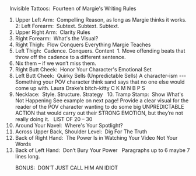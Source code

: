  
Invisible Tattoos:  Fourteen of Margie's Writing Rules
 
 
1. Upper Left Arm:  Compelling Reason, as long as Margie thinks it works.
 
2: Left Forearm:  Subtext. Subtext. Subtext. 
 
3. Upper Right Arm:  Clarity Rules 
 
4. Right Forearm:  What's the Visual? 
 
5. Right Thigh:  Flow Conquers Everything Margie Teaches
 
6. Left Thigh:  Cadence. Conquers. Content
 1. Move offending beats that throw off the cadence to a different sentence.
2. Nix them – if we won’t miss them.
 
7. Right Butt Cheek:  Honor Your Character's Emotional Set
 
8. Left Butt Cheek:  Quirky Sells (Unpredictable Sells)
A character-ism --- Something your POV character think sand says that no one else would come up with.
Laura Drake’s bitch-kitty
C K M N B P S
9. Necklace:  Style. Structure. Strategy
 
10. Tramp Stamp:  Show What's Not Happening
See example on next page!
Provide a clear visual for the reader of the POV character wanting to do some big UNPREDICTABLE ACTION that would carry out their STRONG EMOTION, but they’re not really doing it. 
 
LIST OF 20 – 30
 
 
11. Around Your Navel:  Where's Your Spotlight?
 
12. Across Upper Back, Shoulder Level:  Dig For The Truth
 
13. Back of Right Hand:  The Power Is in Watching Your Video Not Your Words
 
14. Back of Left Hand:  Don’t Bury Your Power
 
Paragraphs up to 6 maybe 7 lines long.

 
 
 
BONUS:  DON’T JUST CALL HIM AN IDIOT
 
 
 
 
 
 
 
